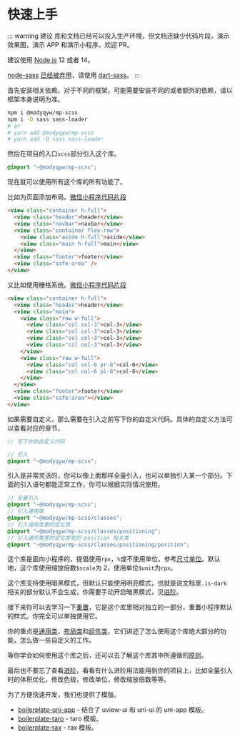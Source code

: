 # 快速上手

::: warning 建议
库和文档已经可以投入生产环境，但文档还缺少代码片段，演示效果图，演示 APP 和演示小程序。欢迎 PR。

建议使用 [Node.js](https://nodejs.org/en/) 12 或者 14。

[node-sass](https://github.com/sass/node-sass#readme) [已经被弃用](https://sass-lang.com/blog/libsass-is-deprecated)，请使用 [dart-sass](https://github.com/sass/dart-sass#readme)。
:::

首先安装相关依赖。对于不同的框架，可能需要安装不同的或者额外的依赖，请以框架本身说明为准。

```sh
npm i @modyqyw/mp-scss
npm i -D sass sass-loader
# or
# yarn add @modyqyw/mp-scss
# yarn add -D sass sass-loader
```

然后在项目的入口`scss`部分引入这个库。

```scss
@import "~@modyqyw/mp-scss";
```

现在就可以使用所有这个库的所有功能了。

比如为页面添加布局。[微信小程序代码片段](https://developers.weixin.qq.com/s/S23bgZmT7qlI)

```html
<view class="container h-full">
  <view class="header">header</view>
  <view class="navbar">navbar</view>
  <view class="container flex-row">
    <view class="aside h-full">aside</view>
    <view class="main h-full">main</view>
  </view>
  <view class="footer">footer</view>
  <view class="safe-area" />
</view>
```

又比如使用栅格系统。[微信小程序代码片段](https://developers.weixin.qq.com/s/7E3vTZmp7bly)

```html
<view class="container h-full">
  <view class="header">header</view>
  <view class="main">
    <view class="row w-full">
      <view class="col col-3">col-3</view>
      <view class="col col-3">col-3</view>
      <view class="col col-3">col-3</view>
      <view class="col col-3">col-3</view>
    </view>
    <view class="row w-full">
      <view class="col col-6 pr-8">col-6</view>
      <view class="col col-6 pl-8">col-6</view>
    </view>
  </view>
  <view class="footer">footer</view>
  <view class="safe-area"></view>
</view>
```

如果需要自定义，那么需要在引入之前写下你的自定义代码。具体的自定义方法可以查看对应的章节。

```scss
// 写下你的自定义代码

// 引入
@import "~@modyqyw/mp-scss";
```

引入是非常灵活的，你可以像上面那样全量引入，也可以单独引入某一个部分。下面的引入语句都能正常工作，你可以根据实际情况使用。

```scss
// 全量引入
@import "~@modyqyw/mp-scss";
// 引入通用类
@import "~@modyqyw/mp-scss/classes";
// 引入通用类里的定位类
@import "~@modyqyw/mp-scss/classes/positioning";
// 引入通用类里的定位类里的 position 相关类
@import "~@modyqyw/mp-scss/classes/positioning/position";
```

这个库是面向小程序的，提倡使用`rpx`，`%`或不使用单位，参考[尺寸单位](https://developers.weixin.qq.com/miniprogram/dev/framework/view/wxss.html)。默认地，这个库使用缩放倍数`$scale`为 2，使用单位`$unit`为`rpx`。

这个库支持使用暗黑模式，但默认只能使用明亮模式，也就是说文档里`.is-dark`相关的部分默认不会生成，你需要手动开启暗黑模式，见[进阶](../advance/README.md#色彩)。

接下来你可以去学习一下[重置](../reset/README.md)，它是这个库里相对独立的一部分，重置小程序默认的样式。你完全可以单独使用它。

你的重点是[通用类](../classes/index.md)，[布局类](../layout/index.md)和[组件类](../components/index.md)，它们讲述了怎么使用这个库绝大部分的功能，怎么做一些自定义的工作。

等你学会如何使用这个库之后，还可以去了解这个库其中所遵循的[原则](./design.md)。

最后也不要忘了查看[进阶](../advance/README.md)，看看有什么进阶用法能用到你的项目上，比如全量引入时的体积优化，修改色板，修改单位，修改缩放倍数等等。

为了方便快速开发，我们也提供了模版。

- [boilerplate-uni-app](https://github.com/ModyQyW/boilerplate-uni-app) - 结合了 uview-ui 和 uni-ui 的 uni-app 模板。
- [boilerplate-taro](https://github.com/ModyQyW/boilerplate-taro) - taro 模板。
- [boilerplate-rax](https://github.com/ModyQyW/boilerplate-rax) - rax 模板。
